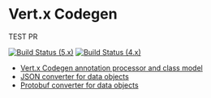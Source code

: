 # Vert.x Codegen

TEST PR

[![Build Status (5.x)](https://github.com/eclipse-vertx/vertx-codegen/actions/workflows/ci-5.x.yml/badge.svg)](https://github.com/eclipse-vertx/vertx-codegen/actions/workflows/ci-5.x.yml)
[![Build Status (4.x)](https://github.com/eclipse-vertx/vertx-codegen/actions/workflows/ci-4.x.yml/badge.svg)](https://github.com/eclipse-vertx/vertx-codegen/actions/workflows/ci-4.x.yml)

- [Vert.x Codegen annotation processor and class model](./vertx-codegen-processor)
- [JSON converter for data objects](./vertx-codegen-json)
- [Protobuf converter for data objects](./vertx-codegen-protobuf)
